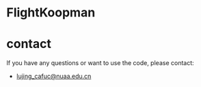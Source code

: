 # FlightKoopman

# contact
If you have any questions or want to use the code, please contact:
- lujing_cafuc@nuaa.edu.cn
